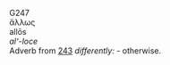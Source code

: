 <body>
  <p>G247<br>  ἄλλως  <br> allōs  <br><i>al‘-loce </i><br>Adverb from <a href="g0243.htm">243</a>  <i>differently:</i> - otherwise.<br></p>
 </body>